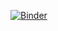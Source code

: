 [![Binder](https://mybinder.org/badge_logo.svg)](https://mybinder.org/v2/gh/zhellman14/ZachHW1.git/HEAD)

